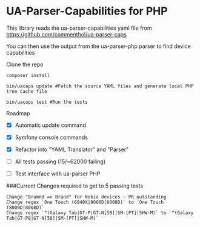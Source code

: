 # UA-Parser-Capabilities for PHP

This library reads the ua-parser-capabilities yaml file from https://github.com/commenthol/ua-parser-caps

You can then use the output from the ua-parser-php parser to find device capabilities


Clone the repo

~~~
composer install

bin/uacaps update #Fetch the source YAML files and generate local PHP tree cache file

bin/uacaps test #Run the tests
~~~

Roadmap

* [x] Automatic update command
* [x] Symfony console commands
* [x] Refactor into "YAML Translator" and "Parser"
* [ ] All tests passing (15/~62000 failing)
* [ ] Test interface with ua-parser PHP



###Current Changes required to get to 5 passing tests
~~~
Change "Bramnd => Brand" for Nokia devices - PR outstanding
Change regex `One Touch (6040X|8000D|8008D)` to `One Touch (8000D|8008D)`
Change regex `^(Galaxy Tab|GT-P|GT-N[58]|SM-[PT]|SHW-M)` to `^(Galaxy Tab|GT-P8|GT-N[58]|SM-[PT]|SHW-M)`
~~~
